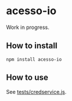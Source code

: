 # acesso-io

Work in progress.

## How to install

```
npm install acesso-io
```

## How to use

See [tests/credservice.js](tests/credservice.js).
